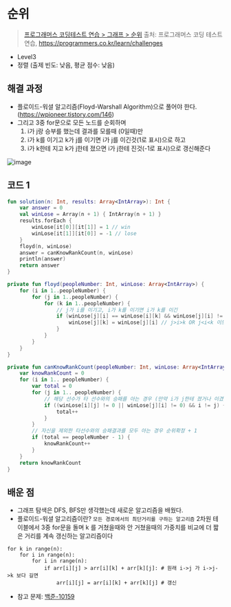 # 순위

> [프로그래머스 코딩테스트 연습 > 그래프 > 순위](https://programmers.co.kr/learn/courses/30/lessons/49191)
> 출처: 프로그래머스 코딩 테스트 연습, https://programmers.co.kr/learn/challenges

- Level3
- 정렬 (출제 빈도: 낮음, 평균 점수: 낮음)

## 해결 과정

- 플로이드-워셜 알고리즘(Floyd-Warshall Algorithm)으로 풀어야 한다.
 (https://wpioneer.tistory.com/146)
- 그리고 3중 for문으로 모든 노드를 순회하며
  1. i가 j랑 승부를 했는데 결과를 모를때 (0일때)만
  2. i가 k를 이기고 k가 j를 이기면 i가 j를 이긴것(1로 표시)으로 하고
  3. i가 k한테 지고 k가 j한테 졌으면 i가 j한테 진것(-1로 표시)으로 갱신해준다

![image](https://user-images.githubusercontent.com/8637598/134275715-8b22b89a-9838-4e6a-9142-34536df1b794.png)

## 코드 1

```kotlin
fun solution(n: Int, results: Array<IntArray>): Int {
    var answer = 0
    val winLose = Array(n + 1) { IntArray(n + 1) }
    results.forEach {
        winLose[it[0]][it[1]] = 1 // win
        winLose[it[1]][it[0]] = -1 // lose
    }
    floyd(n, winLose)
    answer = canKnowRankCount(n, winLose)
    println(answer)
    return answer
}

private fun floyd(peopleNumber: Int, winLose: Array<IntArray>) {
    for (i in 1..peopleNumber) {
        for (j in 1..peopleNumber) {
            for (k in 1..peopleNumber) {
                // j가 i를 이기고, i가 k를 이기면 i가 k를 이긴
                if (winLose[j][i] == winLose[i][k] && winLose[j][i] != 0) { //서로 비교할 수 있는 경우
                    winLose[j][k] = winLose[j][i] // j>i>k OR j<i<k 이므로 j,i 의 대소관계도 알 수 있게된다.
                }
            }
        }
    }
}

private fun canKnowRankCount(peopleNumber: Int, winLose: Array<IntArray>) : Int {
    var knowRankCount = 0
    for (i in 1.. peopleNumber) {
        var total = 0
        for (j in 1.. peopleNumber) {
            // 해당 선수가 타 선수와의 승패를 아는 경우 (만약 i가 j한테 졌거나 이겼다면)
            if ((winLose[i][j] != 0 || winLose[j][i] != 0) && i != j) {
                total++
            }
        }
        // 자신을 제외한 타선수와의 승패결과를 모두 아는 경우 순위확정 + 1
        if (total == peopleNumber - 1) {
            knowRankCount++
        }
    }
    return knowRankCount
}
```

## 배운 점

- 그래프 탐색은 DFS, BFS만 생각했는데 새로운 알고리즘을 배웠다.
- 플로이드-워셜 알고리즘이란?
`모든 경로에서의 최단거리를 구하는 알고리즘` 
2차원 테이블에서 3중 for문을 돌며 k 를 거쳤을때와 안 거쳤을때의 가중치를 비교에 더 짧은 거리를 계속 갱신하는 알고리즘이다
```code
for k in range(n):
	for i in range(n):
    	for i in range(n):
        	if arr[i][j] > arr[i][k] + arr[k][j]: # 원래 i->j 가 i->j->k 보다 길면
            	arr[i][j] = arr[i][k] + arr[k][j] # 갱신
```
- 참고 문제: [백준-10159](https://www.acmicpc.net/problem/10159)
